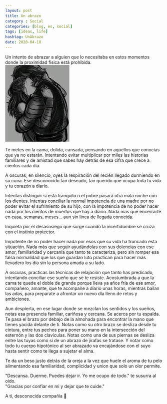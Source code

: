 ```yaml
---
layout: post
title: Un abrazo
category : Social
categories: [blog, es, social]
tags: [ideas, life]
hashtag: UnAbrazo
date: 2020-04-10
---
```


Un intento de abrazar a alguien que lo necesitaba en estos momentos donde la proximidad física está prohibida.  
![Un Abrazo](/images/unabrazo-0.jpeg)

Te metes en la cama, dolida, cansada, pensando en aquellos que conocías que ya no estarán. Intentando evitar multiplicar por miles las historias familiares y de amistad que sabes hay detrás de esa cifra que crece a cientos cada dia.

A oscuras, en silencio, oyes la respiración del recién llegado durmiendo en su cuna. Ese desconocido tan deseado, tan querido que ocupa toda tu vida y tu corazón a diario.

Intentas distinguir si está tranquilo o el pobre pasará otra mala noche con los dientes. Intentas conciliar la normal impotencia de una madre por no poder evitar el sufrimiento de su hijo, con la impotencia de no poder hacer nada por los cientos de muertos que hay a diario. Nada mas que encerrarte en casa, semanas, meses... aun sin linea de llegada conocida.

Inquieta por el desasosiego que surge cuando la incertidumbre se cruza con el instinto protector.

Impotente de no poder hacer nada por esos que su vida ha truncado esta situación. Nada más que seguir ayudándolas con sus dolencias con ese amor, familiaridad y cercanía que tanto te caracteriza, pero sin romper esa falsa normalidad que los que guardan luto practican para hacer más llevadero los día sin la persona amada a su lado.

A oscuras, practicas las técnicas de relajación que tanto has predicado, intentando conciliar ese sueño que se te resiste. Acostumbrada a que la cama te quede el doble de grande porque lleva ya años fría de ese amor, compañero, amante, que te acompañe a diario unas horas, mientras bailan las adas, para preparate a afrontar un nuevo día lleno de retos y ambiciones.

Aun despierta, en ese lugar donde se mezclan los sentidos y los sueños, notas esa presencia familiar, cariñosa y cercana. Se acerca por tu espalda. Te pasa el brazo por debajo de la almohada para encontrar la mano que tienes yacida delante de ti. Notas como su otro brazo se desliza desde tu cintura, entre tus pechos para poner su mano en la intersección del esternón y las dos clavículas. Notas como una de sus piernas se desliza entre las tuyas como si de un abrazo de jirafas se tratase. Y notar como todo tu cuerpo hipotónico al ser abrazado va encajándose con el suyo hasta sentir como te llega a sujetar el alma.

Te da un beso justo detrás de la oreja a la vez que huele el aroma de tu pelo alimentando esa familiaridad, complicidad y union que solo un olor permite.

"Descansa. Duerme. Puedes dejar ir. Yo me ocupo de todo." te susurra al oído.  
"Gracias por confiar en mi y dejar que te cuide."

A ti, desconocida compañía 🌹
